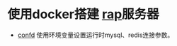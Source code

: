 # 使用docker搭建 [rap](https://github.com/thx/RAP)服务器

- [confd](https://github.com/kelseyhightower/confd) 使用环境变量设置运行时mysql、redis连接参数。
